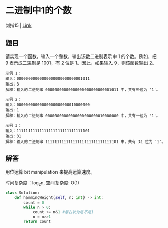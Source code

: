 # 二进制中1的个数
剑指15 | [Link](https://leetcode-cn.com/problems/er-jin-zhi-zhong-1de-ge-shu-lcof/)

## 题目
请实现一个函数，输入一个整数，输出该数二进制表示中 1 的个数。例如，把 9 表示成二进制是 1001，有 2 位是 1。因此，如果输入 9，则该函数输出 2。

```
示例 1：
输入：00000000000000000000000000001011
输出：3
解释：输入的二进制串 00000000000000000000000000001011 中，共有三位为 '1'。

示例 2：
输入：00000000000000000000000010000000
输出：1
解释：输入的二进制串 00000000000000000000000010000000 中，共有一位为 '1'。

示例 3：
输入：11111111111111111111111111111101
输出：31
解释：输入的二进制串 11111111111111111111111111111101 中，共有 31 位为 '1'。
```

## 解答
用位运算 bit manipulation 来提高运算速度。

时间复杂度：log<sub>2</sub>n, 空间复杂度: O(1)
```python
class Solution:
    def hammingWeight(self, n: int) -> int:
        count = 0
        while n > 0:
            count += n&1 #最右以为是不是1
            n = n>>1
        return count
```